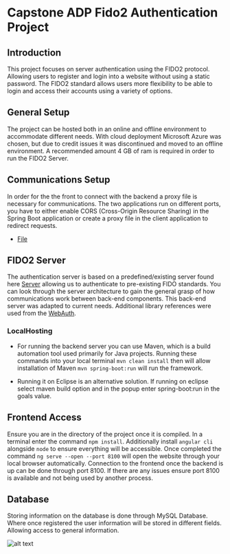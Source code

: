 
# Capstone ADP Fido2 Authentication Project

## Introduction
This project focuses on server authentication using the FIDO2 protocol. Allowing users to register and login into a website without using a static password. The FIDO2 standard allows users more flexibility to be able to login and access their accounts using a variety of options. 

## General Setup
The project can be hosted both in an online and offline environment to accommodate different needs. With cloud deployment Microsoft Azure was chosen, but due to credit issues it was discontinued and moved to an offline environment. A recommended amount 4 GB of ram is required in order to run the FIDO2 Server. 

## Communications Setup
In order for the the front to connect with the backend a proxy file is necessary for communications. The two applications run on different ports, you have to either enable CORS (Cross-Origin Resource Sharing) in the Spring Boot application or create a proxy file in the client application to redirect requests. 

- [File](https://github.com/swapnilphanse/fido2/blob/master/frontend/proxy.conf.json)

## FIDO2 Server 
The authentication server is based on a predefined/existing server found here [Server](https://github.com/Yubico/java-webauthn-server) allowing us to authenticate to pre-existing FIDO standards. You can look through the server architecture to gain the general grasp of how communications work between back-end components. This back-end server was adapted to current needs. Additional library references were used from the [WebAuth](https://github.com/ralscha/webauthn-demo). 

### LocalHosting
- For running the backend server you can use Maven, which is a build automation tool used primarily for Java projects. Running these commands into your local terminal `mvn clean install` then will allow installation of Maven `mvn spring-boot:run` will run the framework. 

- Running it on Eclipse is an alternative solution. If running on eclipse select maven build option and in the popup enter spring-boot:run in the goals value.

## Frontend Access
Ensure you are in the directory of the project once it is compiled. In a terminal enter the command `npm install`. Additionally install `angular cli` alongside `node` to ensure everything will be accessible. Once completed the command `ng serve --open --port 8100` will open the website through your local browser automatically. Connection to the frontend once the backend is up can be done through port 8100. If there are any issues ensure port 8100 is available and not being used by another process.  

## Database

Storing information on the database is done through MySQL Database. Where once registered the user information will be stored in different fields. Allowing access to general information. 

![alt text](https://github.com/swapnilphanse/fido2/blob/master/Photos/PHOTO1.jpg)
